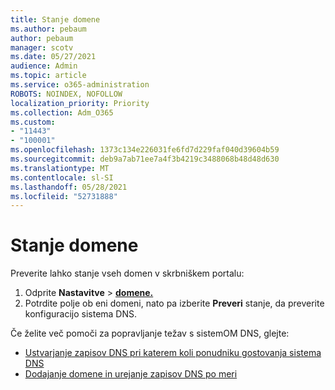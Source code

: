 ```yaml
---
title: Stanje domene
ms.author: pebaum
author: pebaum
manager: scotv
ms.date: 05/27/2021
audience: Admin
ms.topic: article
ms.service: o365-administration
ROBOTS: NOINDEX, NOFOLLOW
localization_priority: Priority
ms.collection: Adm_O365
ms.custom:
- "11443"
- "100001"
ms.openlocfilehash: 1373c134e226031fe6fd7d229faf040d39604b59
ms.sourcegitcommit: deb9a7ab71ee7a4f3b4219c3488068b48d48d630
ms.translationtype: MT
ms.contentlocale: sl-SI
ms.lasthandoff: 05/28/2021
ms.locfileid: "52731888"
---
```

# <a name="domain-health-status"></a>Stanje domene

Preverite lahko stanje vseh domen v skrbniškem portalu:

1. Odprite **Nastavitve**  >  [**domene.**](https://portal.microsoft.com/Adminportal/Home?ref=/Domains)
1. Potrdite polje ob eni domeni, nato pa izberite **Preveri** stanje, da preverite konfiguracijo sistema DNS.

Če želite več pomoči za popravljanje težav s sistemOM DNS, glejte:

- [Ustvarjanje zapisov DNS pri katerem koli ponudniku gostovanja sistema DNS](/microsoft-365/admin/get-help-with-domains/create-dns-records-at-any-dns-hosting-provider)
- [Dodajanje domene in urejanje zapisov DNS po meri](/microsoft-365/admin/setup/add-domain)
